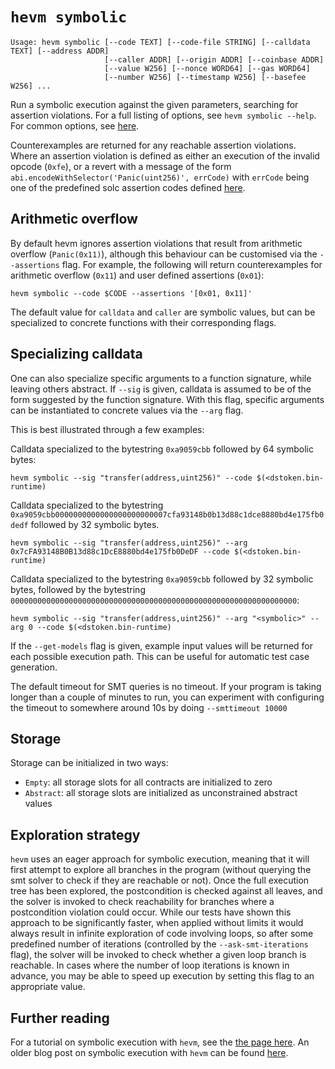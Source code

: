 # `hevm symbolic`

```plain
Usage: hevm symbolic [--code TEXT] [--code-file STRING] [--calldata TEXT] [--address ADDR]
                     [--caller ADDR] [--origin ADDR] [--coinbase ADDR]
                     [--value W256] [--nonce WORD64] [--gas WORD64]
                     [--number W256] [--timestamp W256] [--basefee W256] ...
```

Run a symbolic execution against the given parameters, searching for assertion
violations. For a full listing of options, see `hevm symbolic --help`.
For common options, see [here](./common-options.md).

Counterexamples are returned for any reachable assertion violations. Where
an assertion violation is defined as either an execution of the invalid opcode
(`0xfe`), or a revert with a message of the form
`abi.encodeWithSelector('Panic(uint256)', errCode)` with `errCode` being one of
the predefined solc assertion codes defined
[here](https://docs.soliditylang.org/en/latest/control-structures.html#panic-via-assert-and-error-via-require).

## Arithmetic overflow

By default hevm ignores assertion violations that result from arithmetic
overflow (`Panic(0x11)`), although this behaviour can be customised via the
`--assertions` flag. For example, the following will return counterexamples for
arithmetic overflow (`0x11`) and user defined assertions (`0x01`):

```
hevm symbolic --code $CODE --assertions '[0x01, 0x11]'
```

The default value for `calldata` and `caller` are symbolic values, but can be
specialized to concrete functions with their corresponding flags.

## Specializing calldata

One can also specialize specific arguments to a function signature, while
leaving others abstract. If `--sig` is given, calldata is assumed to be of the
form suggested by the function signature. With this flag, specific arguments
can be instantiated to concrete values via the `--arg` flag.

This is best illustrated through a few examples:

Calldata specialized to the bytestring `0xa9059cbb` followed by 64 symbolic bytes:

```shell
hevm symbolic --sig "transfer(address,uint256)" --code $(<dstoken.bin-runtime)
```

Calldata specialized to the bytestring
`0xa9059cbb0000000000000000000000007cfa93148b0b13d88c1dce8880bd4e175fb0dedf`
followed by 32 symbolic bytes.

```shell
hevm symbolic --sig "transfer(address,uint256)" --arg 0x7cFA93148B0B13d88c1DcE8880bd4e175fb0DeDF --code $(<dstoken.bin-runtime)
```

Calldata specialized to the bytestring `0xa9059cbb` followed by 32 symbolic
bytes, followed by the bytestring
`0000000000000000000000000000000000000000000000000000000000000000`:

```shell
hevm symbolic --sig "transfer(address,uint256)" --arg "<symbolic>" --arg 0 --code $(<dstoken.bin-runtime)
```

If the `--get-models` flag is given, example input values will be returned for
each possible execution path. This can be useful for automatic test case
generation.

The default timeout for SMT queries is no timeout. If your program is taking
longer than a couple of minutes to run, you can experiment with configuring the
timeout to somewhere around 10s by doing `--smttimeout 10000`

## Storage

Storage can be initialized in two ways:

- `Empty`: all storage slots for all contracts are initialized to zero
- `Abstract`: all storage slots are initialized as unconstrained abstract values

## Exploration strategy

`hevm` uses an eager approach for symbolic execution, meaning that it will
first attempt to explore all branches in the program (without querying the smt
solver to check if they are reachable or not). Once the full execution tree has
been explored, the postcondition is checked against all leaves, and the solver
is invoked to check reachability for branches where a postcondition violation
could occur. While our tests have shown this approach to be significantly
faster, when applied without limits it would always result in infinite
exploration of code involving loops, so after some predefined number of
iterations (controlled by the `--ask-smt-iterations` flag), the solver will be
invoked to check whether a given loop branch is reachable. In cases where the
number of loop iterations is known in advance, you may be able to speed up
execution by setting this flag to an appropriate value.

## Further reading

For a tutorial on symbolic execution with `hevm`, see the [the page
here](symbolic-execution-tutorial.html).
An older blog post on symbolic execution with `hevm` can be found
[here](https://fv.ethereum.org/2020/07/28/symbolic-hevm-release).

